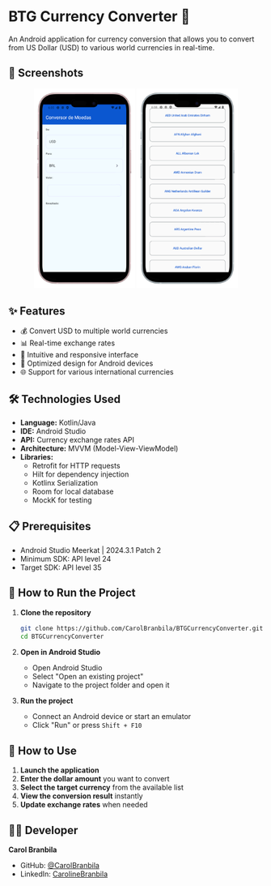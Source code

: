 # BTG Currency Converter 💱

An Android application for currency conversion that allows you to convert from US Dollar (USD) to various world currencies in real-time.

## 📱 Screenshots
<p align="center">
  <img src="https://github.com/CarolBranbila/BTGCurrencyConverter/blob/main/.gitdocuments/1.png" alt="Screenshot 1" width="200"/>
  <img src="https://github.com/CarolBranbila/BTGCurrencyConverter/blob/main/.gitdocuments/2.png" alt="Screenshot 2" width="200"/>
</p>

## ✨ Features

- 💰 Convert USD to multiple world currencies
- 📊 Real-time exchange rates
- 🔄 Intuitive and responsive interface
- 📱 Optimized design for Android devices
- 🌐 Support for various international currencies

## 🛠️ Technologies Used

- **Language:** Kotlin/Java
- **IDE:** Android Studio
- **API:** Currency exchange rates API
- **Architecture:** MVVM (Model-View-ViewModel)
- **Libraries:**
  - Retrofit for HTTP requests
  - Hilt for dependency injection
  - Kotlinx Serialization
  - Room for local database
  - MockK for testing


## 📋 Prerequisites

- Android Studio Meerkat | 2024.3.1 Patch 2
- Minimum SDK: API level 24
- Target SDK: API level 35

## 🚀 How to Run the Project

1. **Clone the repository**
   ```bash
   git clone https://github.com/CarolBranbila/BTGCurrencyConverter.git
   cd BTGCurrencyConverter
   ```

2. **Open in Android Studio**
   - Open Android Studio
   - Select "Open an existing project"
   - Navigate to the project folder and open it

3. **Run the project**
   - Connect an Android device or start an emulator
   - Click "Run" or press `Shift + F10`

## 📖 How to Use

1. **Launch the application**
2. **Enter the dollar amount** you want to convert
3. **Select the target currency** from the available list
4. **View the conversion result** instantly
5. **Update exchange rates** when needed


## 👨‍💻 Developer

**Carol Branbila**
- GitHub: [@CarolBranbila](https://github.com/CarolBranbila)
- LinkedIn: [CarolineBranbila](https://linkedin.com/in/caroline-branbila)
